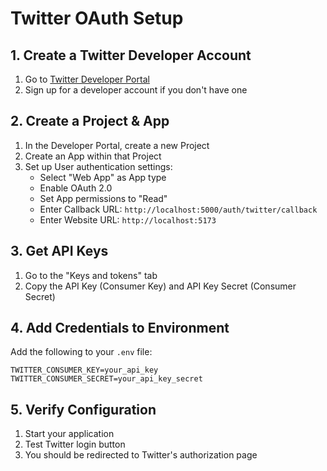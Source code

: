 # Twitter OAuth Setup

## 1. Create a Twitter Developer Account
1. Go to [Twitter Developer Portal](https://developer.twitter.com/en/portal/dashboard)
2. Sign up for a developer account if you don't have one

## 2. Create a Project & App
1. In the Developer Portal, create a new Project
2. Create an App within that Project
3. Set up User authentication settings:
   - Select "Web App" as App type
   - Enable OAuth 2.0
   - Set App permissions to "Read"
   - Enter Callback URL: `http://localhost:5000/auth/twitter/callback`
   - Enter Website URL: `http://localhost:5173`

## 3. Get API Keys
1. Go to the "Keys and tokens" tab
2. Copy the API Key (Consumer Key) and API Key Secret (Consumer Secret)

## 4. Add Credentials to Environment
Add the following to your `.env` file:
```
TWITTER_CONSUMER_KEY=your_api_key
TWITTER_CONSUMER_SECRET=your_api_key_secret
```

## 5. Verify Configuration
1. Start your application
2. Test Twitter login button
3. You should be redirected to Twitter's authorization page 